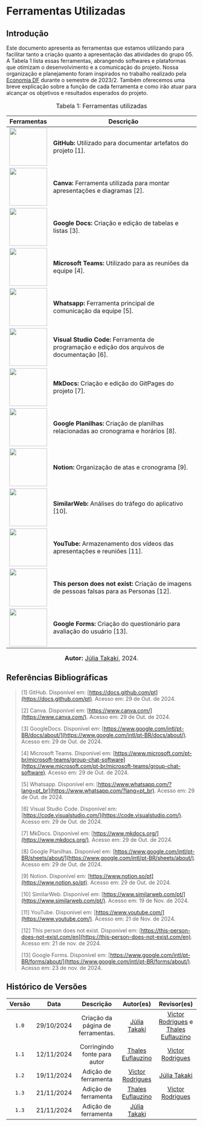 # Ferramentas Utilizadas

## Introdução

Este documento apresenta as ferramentas que estamos utilizando para facilitar tanto a criação quanto a apresentação das atividades do grupo 05. A Tabela 1 lista essas ferramentas, abrangendo softwares e plataformas que otimizam o desenvolvimento e a comunicação do projeto. Nossa organização e planejamento foram inspirados no trabalho realizado pela [Economia DF](https://github.com/Requisitos-de-Software/2023.2-Economia-DF) durante o semestre de 2023/2. Também oferecemos uma breve explicação sobre a função de cada ferramenta e como irão atuar para alcançar os objetivos e resultados esperados do projeto.

<div align="center">
<font size="3"><p style="text-align: center"><b></b>Tabela 1: Ferramentas utilizadas</p></font>

<table>
  <thead>
    <tr>
      <th>Ferramentas</th>
      <th>Descrição</th>
    </tr>
  </thead>
  <tbody>
    <tr>
      <td><img src="https://github.com/Requisitos-de-Software/2023.2-ConecteSUS/blob/main/docs/imagens/github_logo.png?raw=true" width="100" height="100"></td>
      <td><b>GitHub:</b> Utilizado para documentar artefatos do projeto [1].</td>
    </tr>
    <tr>
      <td><img src="https://github.com/Requisitos-de-Software/2023.2-ConecteSUS/blob/main/docs/imagens/canva-logo.png?raw=true" width="100" height="100"></td>
      <td><b>Canva:</b> Ferramenta utilizada para montar apresentações e diagramas [2].</td>
    </tr>
    <tr>
      <td><img src="https://github.com/Requisitos-de-Software/2023.2-ConecteSUS/blob/main/docs/imagens/googledocs_logo.png?raw=true" width="100" height="100"></td>
      <td><b>Google Docs:</b> Criação e edição de tabelas e listas [3].</td>
    </tr>
    <tr>
      <td><img src="https://github.com/Requisitos-de-Software/2023.2-ConecteSUS/blob/main/docs/imagens/Microsoft_Teams-logo.png?raw=true" width="100" height="100"></td>
      <td><b>Microsoft Teams:</b> Utilizado para as reuniões da equipe [4].</td>
    </tr>
    <tr>
      <td><img src="https://raw.githubusercontent.com/Requisitos-de-Software/2023.2-ConecteSUS/main/docs/imagens/Whatsapp-logo.webp?raw=true" width="100" height="100"></td>
      <td><b>Whatsapp:</b> Ferramenta principal de comunicação da equipe [5].</td>
    </tr>
    <tr>
      <td><img src="https://github.com/Requisitos-de-Software/2023.2-ConecteSUS/blob/main/docs/imagens/Vscode-logo.png?raw=true" width="100" height="100"></td>
      <td><b>Visual Studio Code:</b> Ferramenta de programação e edição dos arquivos de documentação [6].</td>
    </tr>
    <tr>
      <td><img src="https://github.com/Requisitos-de-Software/2023.2-ConecteSUS/blob/main/docs/imagens/mkdocs-log03.png?raw=true" width="100" height="100"></td>
      <td><b>MkDocs:</b> Criação e edição do GitPages do projeto [7].</td>
    </tr>
    <tr>
      <td><img src="https://github.com/Requisitos-de-Software/2023.2-ConecteSUS/blob/main/docs/imagens/google_planilhas_Logo.jpg?raw=true" width="100" height="100"></td>
      <td><b>Google Planilhas:</b> Criação de planilhas relacionadas ao cronograma e horários [8].</td>
    </tr>
      <td><img src="https://i.pinimg.com/originals/99/7b/0a/997b0a243df40b681d8c8177724f1b45.png" width="100" height="100"></td>
      <td><b>Notion:</b> Organização de atas e cronograma [9].</td>
    </tr>
    </tr>
      <td><img src="https://github.com/Requisitos-de-Software/2024.2-TesouroDireto/blob/main/docs/assets/similarWeb-logo.png?raw=true" width="100" height="100"/></td>
      <td><b>SimilarWeb:</b> Análises do tráfego do aplicativo [10].</td>
    </tr>
    </tr>
      <td><img src="https://github.com/Requisitos-de-Software/2023.2-Economia-DF/blob/main/docs/imagens/YouTube-logo.png?raw=true" width="100" height="100"/></td>
      <td><b>YouTube:</b> Armazenamento dos vídeos das apresentações e reuniões [11].</td>
    </tr>
    <tr>
      <td><img src="https://github.com/Requisitos-de-Software/2023.2-Economia-DF/blob/main/docs/imagens/this%20person-logo.jpg?raw=true" width="100" height="100"></td>
      <td><b>This person does not exist:</b> Criação de imagens de pessoas falsas para as Personas [12].</td>
    </tr>
    <tr>
      <td><img src="https://github.com/Requisitos-de-Software/2023.2-ConecteSUS/blob/main/docs/imagens/logo-google%20forms.png?raw=true" width="100" height="100"></td>
      <td><b>Google Forms:</b> Criação do questionário para avaliação do usuário [13].</td>
    </tr>
  </tbody>
</table>

<font size="3"><p style="text-align: center"><b>Autor:</b> <a href="https://github.com/juliatakaki">Júlia Takaki</a>, 2024.</p></font>
</div>

## Referências Bibliográficas

> [1] GitHub. Disponível em: [https://docs.github.com/pt](https://docs.github.com/pt). Acesso em: 29 de Out. de 2024.
> 
> [2] Canva. Disponível em: [https://www.canva.com/](https://www.canva.com/). Acesso em: 29 de Out. de 2024.
>
> [3] GoogleDocs. Disponível em: [https://www.google.com/intl/pt-BR/docs/about/](https://www.google.com/intl/pt-BR/docs/about/). Acesso em: 29 de Out. de 2024.
>
> [4] Microsoft Teams. Disponível em: [https://www.microsoft.com/pt-br/microsoft-teams/group-chat-software](https://www.microsoft.com/pt-br/microsoft-teams/group-chat-software). Acesso em: 29 de Out. de 2024.
>
> [5] Whatsapp. Disponível em:  [https://www.whatsapp.com/?lang=pt_br](https://www.whatsapp.com/?lang=pt_br). Acesso em: 29 de Out. de 2024.
>
> [6] Visual Studio Code. Disponível em:  [https://code.visualstudio.com/](https://code.visualstudio.com/). Acesso em: 29 de Out. de 2024.
>
> [7] MkDocs. Disponível em: [https://www.mkdocs.org/](https://www.mkdocs.org/). Acesso em: 29 de Out. de 2024.
>
> [8] Google Planilhas. Disponível em: [https://www.google.com/intl/pt-BR/sheets/about/](https://www.google.com/intl/pt-BR/sheets/about/). Acesso em: 29 de Out. de 2024.
>
> [9] Notion. Disponível em: [https://www.notion.so/pt](https://www.notion.so/pt). Acesso em: 29 de Out. de 2024.
>
> [10] SimilarWeb. Disponível em: [https://www.similarweb.com/pt/](https://www.similarweb.com/pt/). Acesso em: 19 de Nov. de 2024.
>
> [11] YouTube. Disponível em: [https://www.youtube.com/](https://www.youtube.com/). Acesso em: 21 de Nov. de 2024.
> 
> [12] This person does not exist. Disponível em: [https://this-person-does-not-exist.com/en](https://this-person-does-not-exist.com/en). Acesso em: 21 de nov. de 2024.
>
> [13] Google Forms. Disponível em: [https://www.google.com/intl/pt-BR/forms/about/](https://www.google.com/intl/pt-BR/forms/about/). Acesso em: 23 de nov. de 2024.

## Histórico de Versões

| Versão |    Data    |                    Descrição                     |                                Autor(es)                                 |                    Revisor(es)                     |
| :----: | :--------: | :----------------------------------------------: | :----------------------------------------------------------------------: | :------------------------------------------------: |
| `1.0`  | 29/10/2024 |        Criação da página de ferramentas.         | [Júlia Takaki](https://github.com/juliatakaki) | [Victor Rodrigues](https://github.com/ViictorHugoo) e [Thales Euflauzino](https://github.com/thaleseuflauzino) |
| `1.1` | 12/11/2024  | Corringindo fonte para autor | [Thales Euflauzino](https://github.com/thaleseuflauzino) | [Victor Rodrigues](https://github.com/ViictorHugoo) |
| `1.2` | 19/11/2024  | Adição de ferramenta | [Victor Rodrigues](https://github.com/ViictorHugoo) | [Júlia Takaki](https://github.com/juliatakaki) |
| `1.3` | 21/11/2024  | Adição de ferramenta | [Thales Euflauzino](https://github.com/thaleseuflauzino) | [Victor Rodrigues](https://github.com/ViictorHugoo) |
| `1.3` | 21/11/2024  | Adição de ferramenta | [Júlia Takaki](https://github.com/juliatakaki) |  |